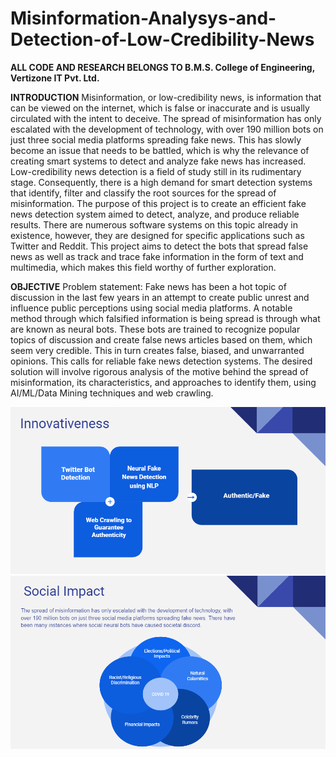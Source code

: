 # Misinformation-Analysys-and-Detection-of-Low-Credibility-News

**ALL CODE AND RESEARCH BELONGS TO B.M.S. College of Engineering, Vertizone IT Pvt. Ltd.**

**INTRODUCTION**
Misinformation, or low-credibility news, is information that can be viewed on the internet, which is false or inaccurate and is usually circulated with the intent to deceive. The spread of misinformation has only escalated with the development of technology, with over 190 million bots on just three social media platforms spreading fake news. This has slowly become an issue that needs to be battled, which is why the relevance of creating smart systems to detect and analyze fake news has increased. Low-credibility news detection is a field of study still in its rudimentary stage. Consequently, there is a high demand for smart detection systems that identify, filter and classify the root sources for the spread of misinformation. The purpose of this project is to create an efficient fake news detection system aimed to detect, analyze, and produce reliable results. There are numerous software systems on this topic already in existence, however, they are designed for specific applications such as Twitter and Reddit. This project aims to detect the bots that spread false news as well as track and trace fake information in the form of text and multimedia, which makes this field worthy of further exploration. 

**OBJECTIVE** 
Problem statement: 
Fake news has been a hot topic of discussion in the last few years in an attempt to create public unrest and influence public perceptions using social media platforms. A notable method through which falsified information is being spread is through what are known as neural bots. These bots are trained to recognize popular topics of discussion and create false news articles based on them, which seem very credible. This in turn creates false, biased, and unwarranted opinions. This calls for reliable fake news detection systems. The desired solution will involve rigorous analysis of the motive behind the spread of misinformation, its characteristics, and approaches to identify them, using AI/ML/Data Mining techniques and web crawling.

![](images/Idea.PNG)
![](images/Impact.PNG)
